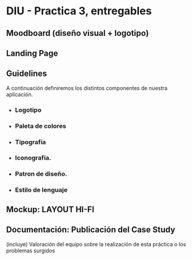# DIU - Practica 3, entregables

## Moodboard (diseño visual + logotipo)   


## Landing Page

## Guidelines
A continuación definiremos los distintos componentes de nuestra aplicación.

- ### Logotipo
- ### Paleta de colores
- ### Tipografía
- ### Iconografía.
- ### Patron de diseño.
- ### Estilo de lenguaje


## Mockup: LAYOUT HI-FI


## Documentación: Publicación del Case Study


(incluye) Valoración del equipo sobre la realización de esta práctica o los problemas surgidos
 
